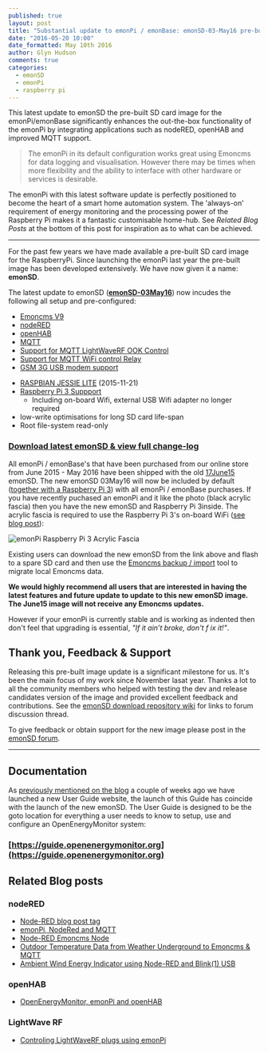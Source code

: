 ```yaml
---
published: true
layout: post
title: "Substantial update to emonPi / emonBase: emonSD-03-May16 pre-built image release"
date: "2016-05-20 10:00"
date_formatted: May 10th 2016
author: Glyn Hudson
comments: true
categories:
  - emonSD
  - emonPi
  - raspberry pi
---
```


This latest update to emonSD the pre-built SD card image for the emonPi/emonBase significantly enhances the out-the-box functionality of the emonPi by integrating applications such as nodeRED, openHAB and improved MQTT support.

> The emonPi in its default configuration works great using Emoncms for data logging and visualisation. However there may be times when more flexibility and the ability to interface with other hardware or services is desirable.

The emonPi with this latest software update is perfectly positioned to become the heart of a smart home automation system. The 'always-on' requirement of energy monitoring and the processing power of the Raspberry Pi makes it a fantastic customisable home-hub. See *Related Blog Posts* at the bottom of this post for inspiration as to what can be achieved.

***

For the past few years we have made available a pre-built SD card image for the RaspberryPi. Since launching the emonPi last year the pre-built image has been developed extensively. We have now given it a name: **emonSD**.

The latest update to emonSD (**[emonSD-03May16](https://github.com/openenergymonitor/emonpi/wiki/emonSD-pre-built-SD-card-Download-&-Change-Log#emonsd-03may16--release)**) now incudes the following all setup and pre-configured:

- [Emoncms V9](https://github.com/emoncms/emoncms)
- [nodeRED](https://guide.openenergymonitor.org/integrations/nodered)
- [openHAB](https://guide.openenergymonitor.org/integrations/openhab)
- [MQTT](https://guide.openenergymonitor.org/technical/mqtt)
- [Support for MQTT LightWaveRF OOK Control](https://guide.openenergymonitor.org/integrations/lightwaverf/)
- [Support for MQTT WiFi control Relay](https://guide.openenergymonitor.org/integrations/mqtt-relay/)
- [GSM 3G USB modem support](https://guide.openenergymonitor.org/setup/connect/#5-connect-via-3g-gsm-optional)

<!--more-->

- [RASPBIAN JESSIE LITE](https://www.raspberrypi.org/downloads/raspbian/) (2015-11-21)
- [Raspberry Pi 3 Suppport](/2016/03/raspberry-pi-3/)
  - Including on-board Wifi, external USB Wifi adapter no longer required
- low-write optimisations for long SD card life-span
- Root file-system read-only

### [Download latest emonSD & view full change-log](https://github.com/openenergymonitor/emonpi/wiki/emonSD-pre-built-SD-card-Download-&-Change-Log#emonsd-03may16--release)

All emonPi / emonBase's that have been purchased from our online store from June 2015 - May 2016 have been shipped with the old [17June15](https://github.com/openenergymonitor/emonpi/wiki/emonSD-pre-built-SD-card-Download-&-Change-Log#emonsd-17jun15) emonSD. The new emonSD 03May16 will now be included by default ([together with a Raspberry Pi 3](/2016/05/emonpi-raspberrypi3/)) with all emonPi / emonBase purchases. If you have recently puchased an emonPi and it like the photo (black acrylic fascia) then you have the new emonSD and Raspberry Pi 3inside. The acrylic fascia is required to use the Raspberry Pi 3's on-board WiFi ([see blog post](/2016/05/emonpi-raspberrypi3/)):

![emonPi Raspberry Pi 3 Acrylic Fascia]({{site.image_path}}/emonpi-raspi3.jpg)

Existing users can download the new emonSD from the link above and flash to a spare SD card and then use the [Emoncms backup / import](https://guide.openenergymonitor.org/setup/import/) tool to migrate local Emoncms data.

**We would highly recommend all users that are interested in having the latest features and future update to update to this new emonSD image. The June15 image will not receive any Emoncms updates.**

However if your emonPi is currently stable and is working as indented then don't feel that upgrading is essential, *"If it ain’t broke, don't f ix it!"*.

## Thank you, Feedback & Support

Releasing this pre-built image update is a significant milestone for us. It's been the main focus of my work since November lasat year. Thanks a lot to all the community members who helped with testing the dev and release candidates version of the image and provided excellent feedback and contributions. See the [emonSD download repository wiki](https://github.com/openenergymonitor/emonpi/wiki/emonSD-pre-built-SD-card-Download-&-Change-Log) for links to forum discussion thread.

To give feedback or obtain support for the new image please post in the [emonSD forum](https://community.openenergymonitor.org/c/emonsd).



 

***



## Documentation

As [previously mentioned on the blog](2016/05/website-changes/) a couple of weeks ago we have launched a new User Guide website, the launch of this Guide has coincide with the launch of the new emonSD. The User Guide is designed to be the goto location for everything a user needs to know to setup, use and configure an OpenEnergyMonitor system:

### [https://guide.openenergymonitor.org](https://guide.openenergymonitor.org)

## Related Blog posts

### nodeRED

 - [Node-RED blog post tag](https://blog.openenergymonitor.org/categories/nodered/)
 - [emonPi, NodeRed and MQTT](https://blog.openenergymonitor.org/2015/10/emonpi-nodered-and-mqtt/)
 - [Node-RED Emoncms Node](http://2.bp.blogspot.com/-wVqIG0KV_8k/VkPM0XAJCYI/AAAAAAABi1c/EoNQ2OvDVvs/s1600/emoncms_nodered_node.png)
 - [Outdoor Temperature Data from Weather Underground to Emoncms & MQTT](https://blog.openenergymonitor.org/2016/02/outdoor-temperature-data-from-weather/)
 - [Ambient Wind Energy Indicator using Node-RED and Blink(1) USB](https://blog.openenergymonitor.org/2015/11/ambient-wind-energy-indicator-using/)
  
### openHAB
 
 - [OpenEnergyMonitor, emonPi and openHAB](https://blog.openenergymonitor.org/2015/12/openenergymonitor-emonpi-and-openhab/)
 
### LightWave RF
 
 - [Controling LightWaveRF plugs using emonPi](https://blog.openenergymonitor.org/2015/11/remote-control-of-lightwave-rf-plugs/)
